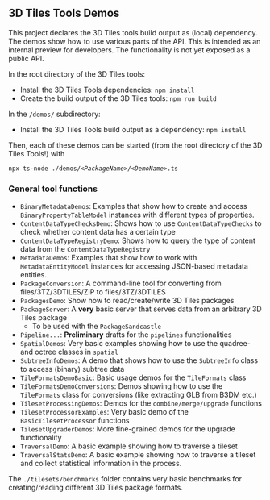 ## 3D Tiles Tools Demos

This project declares the 3D Tiles tools build output as (local) dependency. The demos show how to use various parts of the API. This is intended as an internal preview for developers. The functionality is not yet exposed as a public API.

In the root directory of the 3D Tiles tools:

- Install the 3D Tiles Tools dependencies:
  `npm install`
- Create the build output of the 3D Tiles tools:
  `npm run build`

In the `/demos/` subdirectory:

- Install the 3D Tiles Tools build output as a dependency:
  `npm install`

Then, each of these demos can be started (from the root directory of the 3D Tiles Tools!) with

`npx ts-node ./demos/`_`<PackageName>`_`/`_`<DemoName>`_`.ts`

### General tool functions

- `BinaryMetadataDemos`: Examples that show how to create and access `BinaryPropertyTableModel` instances with different types of properties.
- `ContentDataTypeChecksDemo`: Shows how to use `ContentDataTypeChecks` to check whether content data has a certain type
- `ContentDataTypeRegistryDemo`: Shows how to query the type of content data from the `ContentDataTypeRegistry`
- `MetadataDemos`: Examples that show how to work with `MetadataEntityModel` instances for accessing JSON-based metadata entities.
- `PackageConversion`: A command-line tool for converting from files/3TZ/3DTILES/ZIP to files/3TZ/3DTILES
- `PackagesDemo`: Show how to read/create/write 3D Tiles packages
- `PackageServer`: A **very** basic server that serves data from an arbitrary 3D Tiles package
  - To be used with the `PackageSandcastle`
- `Pipeline...`: **Preliminary** drafts for the `pipelines` functionalities
- `SpatialDemos`: Very basic examples showing how to use the quadree- and octree classes in `spatial`
- `SubtreeInfoDemos`: A demo that shows how to use the `SubtreeInfo` class to access (binary) subtree data
- `TileFormatsDemoBasic`: Basic usage demos for the `TileFormats` class
- `TileFormatsDemoConversions`: Demos showing how to use the `TileFormats` class for conversions (like extracting GLB from B3DM etc.)
- `TilesetProcessingDemos`: Demos for the `combine/merge/upgrade` functions
- `TilesetProcessorExamples`: Very basic demo of the `BasicTilesetProcessor` functions
- `TilesetUpgraderDemos`: More fine-grained demos for the upgrade functionality
- `TraversalDemo`: A basic example showing how to traverse a tileset
- `TraversalStatsDemo`: A basic example showing how to traverse a tileset and collect statistical information in the process.

The `./tilesets/benchmarks` folder contains very basic benchmarks for creating/reading different 3D Tiles package formats.

